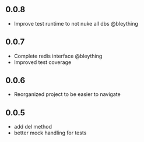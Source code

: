 0.0.8
-----
* Improve test runtime to not nuke all dbs @bleything

0.0.7
-----
* Complete redis interface @bleything
* Improved test coverage

0.0.6
------
* Reorganized project to be easier to navigate

0.0.5
------
* add del method
* better mock handling for tests
